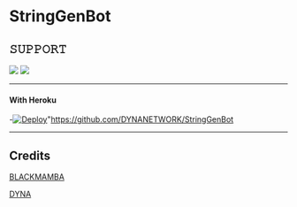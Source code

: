 # StringGenBot

## 𝚂𝚄𝙿𝙿𝙾𝚁𝚃 
                          
<a href="https://t.me/DYNA_SUPPORT"><img src="https://img.shields.io/badge/Join-SUPPORT%20GROUP-red.svg?logo=Telegram"></a>
<a href="https://t.me/DYNA_NETWORK"><img src="https://img.shields.io/badge/Join-SUPPORT%20CHANNEL-red.svg?logo=Telegram"></a>

-------------------------------------------------

#### With Heroku


-[![Deploy](https://telegra.ph/file/ae98ddc5ebdfb201d047d.jpg)](#Deploy-To-Heroku)"https://github.com/DYNANETWORK/StringGenBot

  

-------------------------------------------------

## Credits 


[BLACKMAMBA](https://t.me/BLACK_MAMBA_RETURNS_OP)<p>
[DYNA](https://t.me/DYNA_OPTIMISE)
